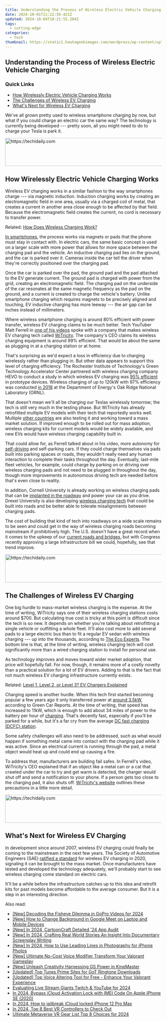 ```yaml
---
title: Understanding the Process of Wireless Electric Vehicle Charging
date: 2024-10-01T21:22:59.421Z
updated: 2024-10-04T18:21:55.204Z
tags:
  - cutting-edge
categories:
  - tech
thumbnail: https://static1.howtogeekimages.com/wordpress/wp-content/uploads/2022/09/shutterstock_2144790221.jpg
---
```


## Understanding the Process of Wireless Electric Vehicle Charging

### Quick Links

* [How Wirelessly Electric Vehicle Charging Works](https://fox-http.techidaily.com/updated-bright-future-for-your-android-videos-a-comprehensive-plan/)
* [The Challenges of Wireless EV Charging](https://win-dash.techidaily.com/1722976822942-get-your-free-epson-et-2750-drivers-installed-on-windows-pcs-today/)
* [What's Next for Wireless EV Charging](https://snapchat-videos.techidaily.com/updated-2024-approved-evaluating-engagement-a-side-by-side-look-at-tiktok-and-snap/)

 We've all grown pretty used to wireless smartphone charging by now, but what if you could charge an electric car the same way? The technology is currently being developed --- pretty soon, all you might need to do to charge your Tesla is park it.

<!-- affiliate ads begin -->
<a href="https://unicoeye.pxf.io/c/5597632/2134244/18498" target="_top" id="2134244">
  <img src="//a.impactradius-go.com/display-ad/18498-2134244" border="0" alt="https://techidaily.com" width="728" height="90"/>
</a>
<img height="0" width="0" src="https://unicoeye.pxf.io/i/5597632/2134244/18498" style="position:absolute;visibility:hidden;" border="0" />
<!-- affiliate ads end -->

##  How Wirelessly Electric Vehicle Charging Works

 Wireless EV charging works in a similar fashion to the way smartphones charge --- via magnetic induction. Induction charging works by creating an electromagnetic field in one area, usually via a charged coil of metal, that creates a current in another area close enough to be affected by that field. Because the electromagnetic field creates the current, no cord is necessary to transfer power.

Related: [How Does Wireless Charging Work?](https://eaxpv-info.techidaily.com/new-2024-approved-free-yourself-from-cash-for-sound-the-best-18-audio-crackers-on-youtube/) 

[In smartphones](https://eaxpv-info.techidaily.com/new-2024-approved-free-yourself-from-cash-for-sound-the-best-18-audio-crackers-on-youtube/), the process works via magnets or pads that the phone must stay in contact with. In electric cars, the same basic concept is used on a larger scale with more power that allows for more space between the charging pad and the vehicle. An inductive charging pad lies on the ground, and the car is parked over it. Cameras inside the car tell the driver when they're correctly positioned over the charging pad.

 Once the car is parked over the pad, the ground pad and the pad attached to the EV generate current. The ground pad is charged with power from the grid, creating an electromagnetic field. The charging pad on the underside of the car resonates at the same magnetic frequency as the pad on the ground, and a current is created to charge the vehicle's battery. Unlike smartphone charging which requires magnets to be precisely aligned and touching, EV inductive charging has more leeway --- the air gap can be inches instead of millimeters.

 Where wireless smartphone charging is around 80% efficient with power transfer, wireless EV charging claims to be much better. Tech YouTuber Matt Ferrell in [one of his videos](https://www.anrdoezrs.net/links/3607085/type/dlg/sid/UUhtgUeUpU204311/https://www.youtube.com/watch?v=s8EF7ZGORS0) spoke with a company that makes wireless EV charging tech called [WiTricity](https://witricity.com/technology/). The company's CEO claims its wireless charging equipment is around 99% efficient. That would be about the same as plugging in at a charging station or at home.

 That's surprising as we'd expect a loss in efficiency due to charging wirelessly rather than plugging in. But other data appears to support this level of charging efficiency. The Rochester Institute of Technology's Green Technology Accelerator Center partnered with wireless charging company HEVO to conduct a study in which wireless EV charging was [95% efficient](https://www.rit.edu/affiliate/nysp2i/sites/rit.edu.affiliate.nysp2i/files/docs/resources/HEVO%5FEvaluates%5FWireless%5FEV%5FCharging%5FEfficiency.pdf) in prototype devices. Wireless charging of up to 120kW with 97% efficiency was conducted [in 2018](https://insideevs.com/news/340478/120-kw-wireless-charging-proves-97-efficient/) at the Department of Energy's Oak Ridge National Laboratory (ORNL).

 That doesn't mean we'll all be charging our Teslas wirelessly tomorrow; the tech is still very much in the testing phase. But WiTricity has already retrofitted multiple EV models with their tech that reportedly works well. Multiple [other countries](https://www.techradar.com/news/wireless-electric-car-charging-pads-now-available-for-drivers-of-special-renault-evs) are also testing it and working toward a mass market solution. If improved enough to be rolled out for mass adoption, wireless charging kits for current models would be widely available, and new EVs would have wireless charging capability built in.

 That could allow for, as Ferrell talked about in his video, more autonomy for [self-driving](https://www.reviewgeek.com/107497/i-took-a-ride-in-a-self-driving-car-and-didnt-die/) and self-parking cars. If they could charge themselves via pads built into parking spaces or roads, they wouldn't really need any human interaction to complete their tasks throughout the day. Eventually, last-mile fleet vehicles, for example, could charge by parking on or driving over wireless charging pads and not need to be plugged in throughout the day, though more improvements in autonomous driving tech are needed before that's even close to reality.

 In addition, Cornell University is already working on wireless charging pads that can be [implanted in the roadway](https://www.anrdoezrs.net/links/3607085/type/dlg/sid/UUhtgUeUpU204311/https://www.youtube.com/watch?v=8BQUIRBMSWA) and power your car as you drive. Drexel University is also developing [wireless charging tech](https://drexel.edu/news/archive/2022/June/frequency-tuning-wireless-electric-vehicle-charging) that could be built into roads and be better able to tolerate misalignments between charging pads.

 The cost of building that kind of tech into roadways on a wide scale remains to be seen and could get in the way of wireless charging roads becoming mainstream if prohibitively high. The U.S. doesn't have a great record when it comes to the upkeep of our [current roads and bridges,](https://www.cfr.org/backgrounder/state-us-infrastructure) but with Congress recently approving a large infrastructure bill we could, hopefully, see that trend improve.

<!-- affiliate ads begin -->
<a href="https://appsumo.8odi.net/c/5597632/2094415/7443" target="_top" id="2094415">
  <img src="//a.impactradius-go.com/display-ad/7443-2094415" border="0" alt="https://techidaily.com" width="728" height="90"/>
</a>
<img height="0" width="0" src="https://appsumo.8odi.net/i/5597632/2094415/7443" style="position:absolute;visibility:hidden;" border="0" />
<!-- affiliate ads end -->

##  The Challenges of Wireless EV Charging

 One big hurdle to mass-market wireless charging is the expense. At the time of writing, WiTricity says one of their wireless charging stations costs around $700\. But calculating true cost is tricky at this point is difficult since the tech is so new. It depends on whether you're talking about retrofitting a single vehicle or outfitting a whole fleet. It'll also cost more to add several pads to a large electric bus than to fit a regular EV sedan with wireless charging --- up into the thousands, according to [The Eco Experts](https://www.theecoexperts.co.uk/electric-vehicles/wireless-ev-charging#link-how-much-does-wireless-electric-vehicle-charging-cost). The bottom line is that, at the time of writing, wireless charging tech will cost significantly more than a wired charging station to install for personal use.

 As technology improves and moves toward wider market adoption, that price will hopefully fall. For now, though, it remains more of a costly novelty than a practical solution for a lot of EV drivers. Adding to that is the fact that not much wireless EV charging infrastructure currently exists.

Related: [Level 1, Level 2, or Level 3? EV Chargers Explained](https://visual-screen-recording.techidaily.com/unveiling-wintv-magic-compre-written-guide-to-capturing-live-on-windows-pc-for-2024/) 

 Charging speed is another hurdle. When this tech first started becoming popular a few years ago it only transferred power at [around 3.5kW](https://www.greencarreports.com/news/1130055%5Fwireless-ev-charging-gets-a-boost-single-standard-will-harmonize-systems-up-to-11-kw), according to Green Car Reports. At the time of writing, that speed has increased to 11kW, which is enough to add about 34 miles of power to the battery per hour of [charging](https://fox-friendly.techidaily.com/2024-approved-11-ultimate-phantom-4-accessories-to-purchase/). That's decently fast, especially if you'll be parked for a while, but it's a far cry from the average [DC fast charging (DCFC) station](https://visual-screen-recording.techidaily.com/unveiling-wintv-magic-compre-written-guide-to-capturing-live-on-windows-pc-for-2024/).

 Some safety challenges will also need to be addressed, such as what would happen if something metal came into contact with the charging pad while it was active. Since an electrical current is running through the pad, a metal object would heat up and could end up causing a fire.

 To address that, manufacturers are building fail safes. In Ferrell's video, WiTricity's CEO explained that if an object like a metal can or a cat that crawled under the car to try and get warm is detected, the charger would shut off and send a notification to your phone. If a person gets too close to the charging pad, it also shuts off. [WiTricity's website](https://witricity.com/products/automotive/) outlines these precautions in a little more detail.

<!-- affiliate ads begin -->
<a href="https://appsumo.8odi.net/c/5597632/2043593/7443" target="_top" id="2043593">
  <img src="//a.impactradius-go.com/display-ad/7443-2043593" border="0" alt="https://techidaily.com" width="728" height="90"/>
</a>
<img height="0" width="0" src="https://appsumo.8odi.net/i/5597632/2043593/7443" style="position:absolute;visibility:hidden;" border="0" />
<!-- affiliate ads end -->

##  What's Next for Wireless EV Charging

 In development since around 2007, wireless EV charging could finally be coming to the mainstream in the next few years. The Society of Automotive Engineers (SAE) [ratified a standard](https://witricity.com/products/automotive/) for wireless EV charging in 2020, signaling it can be brought to the mass market. Once manufacturers have tested and developed the technology adequately, we'll probably start to see wireless charging come standard on electric cars.

 It'll be a while before the infrastructure catches up to this idea and retrofit kits for past models become affordable to the average consumer. But it is a step in an interesting direction.

<ins class="adsbygoogle"
     style="display:block"
     data-ad-format="autorelaxed"
     data-ad-client="ca-pub-7571918770474297"
     data-ad-slot="1223367746"></ins>

<ins class="adsbygoogle"
     style="display:block"
     data-ad-client="ca-pub-7571918770474297"
     data-ad-slot="8358498916"
     data-ad-format="auto"
     data-full-width-responsive="true"></ins>

<span class="atpl-alsoreadstyle">Also read:</span>
<div><ul>
<li><a href="https://article-posts.techidaily.com/new-decoding-the-fisheye-dilemma-in-gopro-videos-for-2024/"><u>[New] Decoding the Fisheye Dilemma in GoPro Videos for 2024</u></a></li>
<li><a href="https://remote-screen-capture.techidaily.com/new-how-to-change-background-in-google-meet-on-laptop-and-mobile-devices/"><u>[New] How to Change Background in Google Meet on Laptop and Mobile Devices</u></a></li>
<li><a href="https://fox-cloud.techidaily.com/new-in-2024-cartooncraft-detailed-24-app-audit/"><u>[New] In 2024, CartoonCraft Detailed '24 App Audit</u></a></li>
<li><a href="https://article-files.techidaily.com/new-in-2024-crafting-real-world-stories-an-insight-into-documentary-screenplay-writing/"><u>[New] In 2024, Crafting Real World Stories An Insight Into Documentary Screenplay Writing</u></a></li>
<li><a href="https://vp-tips.techidaily.com/new-in-2024-how-to-use-leading-lines-in-photography-for-iphone-photos/"><u>[New] In 2024, How to Use Leading Lines in Photography for iPhone Photos</u></a></li>
<li><a href="https://some-skills.techidaily.com/new-ultimate-no-cost-voice-modifier-transform-your-valorant-gameplay/"><u>[New] Ultimate No-Cost Voice Modifier Transform Your Valorant Gameplay</u></a></li>
<li><a href="https://some-skills.techidaily.com/new-unleash-creativity-harnessing-gs-power-in-kinemaster/"><u>[New] Unleash Creativity Harnessing GS Power in KineMaster</u></a></li>
<li><a href="https://some-skills.techidaily.com/updated-top-tunes-prime-sites-for-got-ringtone-downloads/"><u>[Updated] Top Tunes Prime Sites for GoT Ringtone Downloads</u></a></li>
<li><a href="https://some-skills.techidaily.com/updated-top-voice-altering-tool-for-free-enhance-your-valorant-experience/"><u>[Updated] Top Voice Altering Tool for Free - Enhance Your Valorant Experience</u></a></li>
<li><a href="https://some-techniques.techidaily.com/evaluating-live-stream-giants-twitch-and-youtube-for-2024/"><u>Evaluating Live Stream Giants Twitch & YouTube for 2024</u></a></li>
<li><a href="https://activate-lock.techidaily.com/in-2024-bypass-icloud-activation-lock-with-imei-code-on-apple-iphone-se-2020-by-drfone-ios/"><u>In 2024, Bypass iCloud Activation Lock with IMEI Code On Apple iPhone SE (2020)</u></a></li>
<li><a href="https://activate-lock.techidaily.com/in-2024-how-to-jailbreak-icloud-locked-iphone-12-pro-max-by-drfone-ios/"><u>In 2024, How to jailbreak iCloud locked iPhone 12 Pro Max</u></a></li>
<li><a href="https://some-skills.techidaily.com/in-2024-top-8-best-vr-controllers-to-check-out/"><u>In 2024, Top 8 Best VR Controllers to Check Out</u></a></li>
<li><a href="https://some-skills.techidaily.com/ultimate-metaverse-vr-gear-list-top-8-choices-for-2024/"><u>Ultimate Metaverse VR Gear List Top 8 Choices for 2024</u></a></li>
</ul></div>

